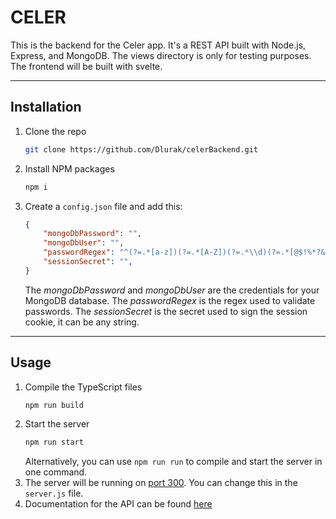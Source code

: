 # CELER

This is the backend for the Celer app. It's a REST API built with Node.js, Express, and MongoDB. The views directory is only for testing purposes. The frontend will be built with svelte.

---

## Installation

1. Clone the repo
   ```sh
   git clone https://github.com/Dlurak/celerBackend.git
   ```
2. Install NPM packages
    ```sh
    npm i
    ```
3. Create a `config.json` file and add this:
    ```json
    {
        "mongoDbPassword": "",
        "mongoDbUser": "",
        "passwordRegex": "^(?=.*[a-z])(?=.*[A-Z])(?=.*\\d)(?=.*[@$!%*?&])[A-Za-z\\d@$!%*?&]{8,}$",
        "sessionSecret": "",
    }
    ```

    The *mongoDbPassword* and *mongoDbUser* are the credentials for your MongoDB database. The *passwordRegex* is the regex used to validate passwords. The *sessionSecret* is the secret used to sign the session cookie, it can be any string.

---

## Usage

1. Compile the TypeScript files
    ```sh
    npm run build
    ```
2. Start the server
    ```sh
    npm run start
    ```
    Alternatively, you can use `npm run run` to compile and start the server in one command.
2. The server will be running on [port 300](http://127.0.0.1:3000). You can change this in the `server.js` file. 
3. Documentation for the API can be found [here](documentation.md)
